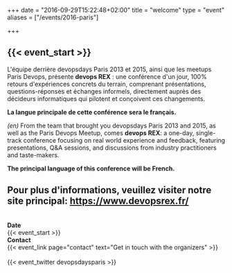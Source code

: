 +++
date = "2016-09-29T15:22:48+02:00"
title = "welcome"
type = "event"
aliases = ["/events/2016-paris"]

+++

<h2>{{< event_start >}}</h2>

L'équipe derrière devopsdays Paris 2013 et 2015, ainsi que les meetups Paris
Devops, présente **devops REX** : une conférence d'un jour, 100% retours
d'expériences concrets du terrain, comprenant présentations, questions-réponses
et échanges informels, directement auprès des décideurs informatiques qui
pilotent et conçoivent ces changements.

**La langue principale de cette conférence sera le français.**

*(en)* From the team that brought you devopsdays Paris 2013 and 2015, as well as the
Paris Devops Meetup, comes **devops REX**: a one-day, single-track conference
focusing on real world experience and feedback, featuring presentations, Q&A
sessions, and discussions from industry practitioners and taste-makers.

**The principal language of this conference will be French.**

## Pour plus d'informations, veuillez visiter notre site principal: **https://www.devopsrex.fr/**
<br />

<!-- <div style="text-align:center;">
  {{< event_logo >}}
</div> -->

<div class = "row">
  <div class = "col-md-2">
    <strong>Date</strong>
  </div>
  <div class = "col-md-8">
    {{< event_start >}}
  </div>
</div>

<!-- <div class = "row">
  <div class = "col-md-2">
    <strong>Location</strong>
  </div>
  <div class = "col-md-8">
    {{< event_location >}}
  </div>
</div> -->

<!-- <div class = "row">
  <div class = "col-md-2">
    <strong>Register</strong>
  </div>
  <div class = "col-md-8">
    {{< event_link page="registration" text="Register to attend the conference!" >}}
  </div>
</div> -->

<!-- <div class = "row">
  <div class = "col-md-2">
    <strong>Propose</strong>
  </div>
  <div class = "col-md-8">
    {{< event_link page="propose" text="Propose a talk!" >}}
  </div>
</div> -->

<!-- <div class = "row">
  <div class = "col-md-2">
    <strong>Program</strong>
  </div>
  <div class = "col-md-8">
    View the {{< event_link page="program" text="program." >}}
  </div>
</div> -->

<!-- <div class = "row">
  <div class = "col-md-2">
    <strong>Speakers</strong>
  </div>
  <div class = "col-md-8">
    Check out the {{< event_link page="speakers" text="speakers!" >}}
  </div>
</div> -->

<!--
<div class = "row">
  <div class = "col-md-2">
    <strong>Sponsors</strong>
  </div>
  <div class = "col-md-8">
    {{< event_link page="sponsor" text="Sponsor the conference!" >}}
  </div>
</div>
-->

<div class = "row">
  <div class = "col-md-2">
    <strong>Contact</strong>
  </div>
  <div class = "col-md-8">
    {{< event_link page="contact" text="Get in touch with the organizers" >}}
  </div>
</div>

<br />
<!-- add your city twitter name here without the @ sign -->
{{< event_twitter devopsdaysparis >}}
